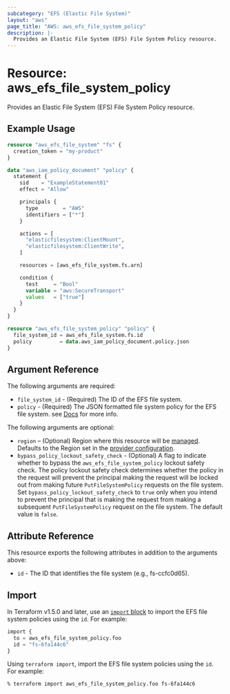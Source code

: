 ```yaml
---
subcategory: "EFS (Elastic File System)"
layout: "aws"
page_title: "AWS: aws_efs_file_system_policy"
description: |-
  Provides an Elastic File System (EFS) File System Policy resource.
---
```


# Resource: aws_efs_file_system_policy

Provides an Elastic File System (EFS) File System Policy resource.

## Example Usage

```terraform
resource "aws_efs_file_system" "fs" {
  creation_token = "my-product"
}

data "aws_iam_policy_document" "policy" {
  statement {
    sid    = "ExampleStatement01"
    effect = "Allow"

    principals {
      type        = "AWS"
      identifiers = ["*"]
    }

    actions = [
      "elasticfilesystem:ClientMount",
      "elasticfilesystem:ClientWrite",
    ]

    resources = [aws_efs_file_system.fs.arn]

    condition {
      test     = "Bool"
      variable = "aws:SecureTransport"
      values   = ["true"]
    }
  }
}

resource "aws_efs_file_system_policy" "policy" {
  file_system_id = aws_efs_file_system.fs.id
  policy         = data.aws_iam_policy_document.policy.json
}
```

## Argument Reference

The following arguments are required:

* `file_system_id` - (Required) The ID of the EFS file system.
* `policy` - (Required) The JSON formatted file system policy for the EFS file system. see [Docs](https://docs.aws.amazon.com/efs/latest/ug/access-control-overview.html#access-control-manage-access-intro-resource-policies) for more info.

The following arguments are optional:

* `region` – (Optional) Region where this resource will be [managed](https://docs.aws.amazon.com/general/latest/gr/rande.html#regional-endpoints). Defaults to the Region set in the [provider configuration](https://registry.terraform.io/providers/hashicorp/aws/latest/docs#aws-configuration-reference).
* `bypass_policy_lockout_safety_check` - (Optional) A flag to indicate whether to bypass the `aws_efs_file_system_policy` lockout safety check. The policy lockout safety check determines whether the policy in the request will prevent the principal making the request will be locked out from making future `PutFileSystemPolicy` requests on the file system. Set `bypass_policy_lockout_safety_check` to `true` only when you intend to prevent the principal that is making the request from making a subsequent `PutFileSystemPolicy` request on the file system. The default value is `false`.

## Attribute Reference

This resource exports the following attributes in addition to the arguments above:

* `id` - The ID that identifies the file system (e.g., fs-ccfc0d65).

## Import

In Terraform v1.5.0 and later, use an [`import` block](https://developer.hashicorp.com/terraform/language/import) to import the EFS file system policies using the `id`. For example:

```terraform
import {
  to = aws_efs_file_system_policy.foo
  id = "fs-6fa144c6"
}
```

Using `terraform import`, import the EFS file system policies using the `id`. For example:

```console
% terraform import aws_efs_file_system_policy.foo fs-6fa144c6
```
